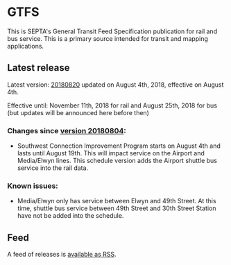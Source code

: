 # GTFS

This is SEPTA's General Transit Feed Specification publication for rail and bus service. This is a primary source intended for transit and mapping applications.

## Latest release

Latest version: [20180820](https://github.com/septadev/GTFS/releases/tag/v201808200) updated on August 4th, 2018, effective on August 4th.

Effective until: November 11th, 2018 for rail and August 25th, 2018 for bus (but updates will be announced here before then)

### Changes since [version 20180804](https://github.com/septadev/GTFS/releases/tag/v201808043): 
 
* Southwest Connection Improvement Program starts on August 4th and lasts until August 19th.  This will impact service on the Airport and Media/Elwyn lines.  This schedule version adds the Airport shuttle bus service into the rail data.  

### Known issues:

* Media/Elwyn only has service between Elwyn and 49th Street.  At this time, shuttle bus service between 49th Street and 30th Street Station have not be added into the schedule.

## Feed

A feed of releases is [available as RSS](https://github.com/septadev/GTFS/releases.atom).

